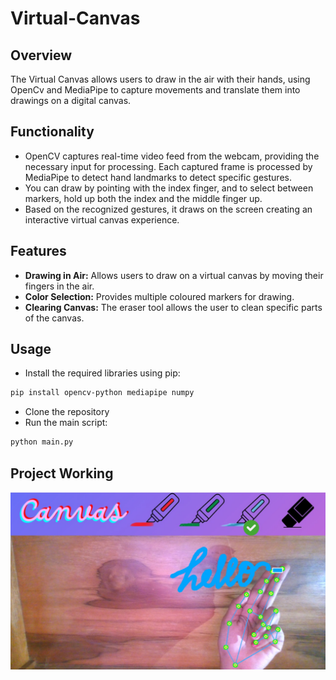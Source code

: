 # Virtual-Canvas
## Overview
The Virtual Canvas allows users to draw in the air with their hands, using OpenCv and MediaPipe to capture movements and translate them into drawings on a digital canvas.

## Functionality

- OpenCV captures real-time video feed from the webcam, providing the necessary input for processing. Each captured frame is processed by MediaPipe to detect hand landmarks to 
   detect specific gestures. 
- You can draw by pointing with the index finger, and to select between markers, hold up both the index and the middle finger up.
- Based on the recognized gestures, it draws on the screen creating an interactive virtual canvas experience.

## Features

- **Drawing in Air:** Allows users to draw on a virtual canvas by moving their fingers in the air.
- **Color Selection:** Provides multiple coloured markers for drawing.
- **Clearing Canvas:** The eraser tool allows the user to clean specific parts of the canvas.

## Usage
- Install the required libraries using pip:
```bash
pip install opencv-python mediapipe numpy
```
- Clone the repository
- Run the main script:
```bash
python main.py
  ```
## Project Working

![](paint.jpg)
